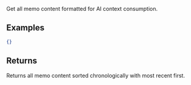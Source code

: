 Get all memo content formatted for AI context consumption.

## Examples

```json
{}
```

## Returns

Returns all memo content sorted chronologically with most recent first.
